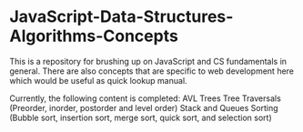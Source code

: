 # JavaScript-Data-Structures-Algorithms-Concepts
This is a repository for brushing up on JavaScript and CS fundamentals in general. There are also concepts that are specific to 
web development here which would be useful as quick lookup manual.

Currently, the following content is completed:
AVL Trees
Tree Traversals (Preorder, inorder, postorder and level order)
Stack and Queues
Sorting (Bubble sort, insertion sort, merge sort, quick sort, and selection sort)
